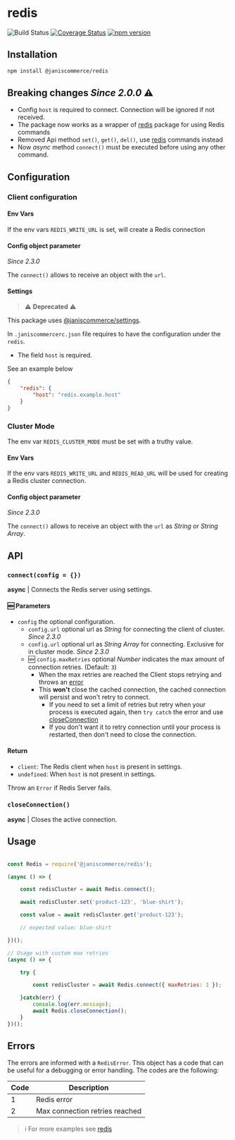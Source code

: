 # redis

![Build Status](https://github.com/janis-commerce/redis/workflows/Build%20Status/badge.svg)
[![Coverage Status](https://coveralls.io/repos/github/janis-commerce/redis/badge.svg?branch=master)](https://coveralls.io/github/janis-commerce/redis?branch=master)
[![npm version](https://badge.fury.io/js/%40janiscommerce%2Fredis.svg)](https://www.npmjs.com/package/@janiscommerce/redis)

## Installation
```sh
npm install @janiscommerce/redis
```

## Breaking changes _Since 2.0.0_ :warning:
- Config `host` is required to connect. Connection will be ignored if not received.
- The package now works as a wrapper of [redis](https://www.npmjs.com/package/redis) package for using Redis commands
- Removed Api method `set()`, `get()`, `del()`, use [redis](https://www.npmjs.com/package/redis) commands instead
- Now _async_ method `connect()` must be executed before using any other command.

## Configuration

### Client configuration

#### Env Vars

If the env vars `REDIS_WRITE_URL` is set, will create a Redis connection

#### Config object parameter

_Since 2.3.0_

The `connect()` allows to receive an object with the `url`.

#### Settings

> :warning: **Deprecated** :warning:

This package uses [@janiscommerce/settings](https://www.npmjs.com/package/@janiscommerce/settings).

In `.janiscommercerc.json` file requires to have the configuration under the `redis`.
- The field `host` is required.

See an example below

```json
{
    "redis": {
        "host": "redis.example.host"
    }
}
```

### Cluster Mode

The env var `REDIS_CLUSTER_MODE` must be set with a truthy value.

#### Env Vars

If the env vars `REDIS_WRITE_URL` and `REDIS_READ_URL` will be used for creating a Redis cluster connection.

#### Config object parameter

_Since 2.3.0_

The `connect()` allows to receive an object with the `url` as _String_ or _String Array_.

## API

### `connect(config = {})`

**async** | Connects the Redis server using settings.

#### :new: Parameters
- `config` the optional configuration.
    -  `config.url` optional url as _String_ for connecting the client of cluster. _Since 2.3.0_
    -  `config.url` optional url as _String Array_ for connecting. Exclusive for in cluster mode. _Since 2.3.0_
    -  :new: `config.maxRetries` optional _Number_ indicates the max amount of connection retries. (Default: `3`)
        -   When the max retries are reached the Client stops retrying and throws an [error](#errors)
        -   This **won't** close the cached connection, the cached connection will persist and won't retry to connect.
            -   If you need to set a limit of retries but retry when your process is executed again, then `try catch` the error and use [closeConnection](#closeconnection)
            -   If you don't want it to retry connection until your process is restarted, then don't need to close the connection.

#### Return
* `client`: The Redis client when `host` is present in settings.
* `undefined`: When `host` is not present in settings.

Throw an `Error` if Redis Server fails.

### `closeConnection()`

**async** | Closes the active connection.

## Usage
```js

const Redis = require('@janiscommerce/redis');

(async () => {

    const redisCluster = await Redis.connect();

    await redisCluster.set('product-123', 'blue-shirt');

    const value = await redisCluster.get('product-123');

    // expected value: blue-shirt

})();

// Usage with custom max retries
(async () => {

    try {

        const redisCluster = await Redis.connect({ maxRetries: 1 });

    }catch(err) {
        console.log(err.message);
        await Redis.closeConnection();
    }
})();
```

## Errors

The errors are informed with a `RedisError`.
This object has a code that can be useful for a debugging or error handling.
The codes are the following:

| Code | Description                        |
|------|----------------------------------- |
| 1    | Redis error                        |
| 2    | Max connection retries reached     |

> :information_source: For more examples see [redis](https://www.npmjs.com/package/redis)
